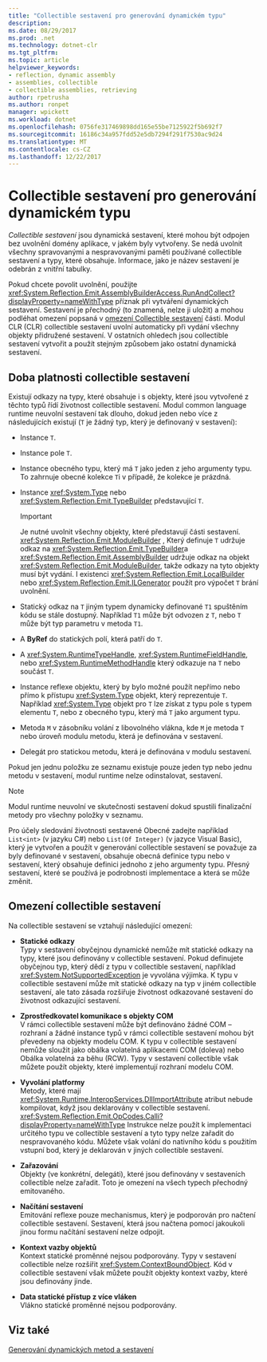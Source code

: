 ```yaml
---
title: "Collectible sestavení pro generování dynamickém typu"
description: 
ms.date: 08/29/2017
ms.prod: .net
ms.technology: dotnet-clr
ms.tgt_pltfrm: 
ms.topic: article
helpviewer_keywords:
- reflection, dynamic assembly
- assemblies, collectible
- collectible assemblies, retrieving
author: rpetrusha
ms.author: ronpet
manager: wpickett
ms.workload: dotnet
ms.openlocfilehash: 0756fe317469898dd165e55be7125922f5b692f7
ms.sourcegitcommit: 16186c34a957fdd52e5db7294f291f7530ac9d24
ms.translationtype: MT
ms.contentlocale: cs-CZ
ms.lasthandoff: 12/22/2017
---
```

# <a name="collectible-assemblies-for-dynamic-type-generation"></a>Collectible sestavení pro generování dynamickém typu

*Collectible sestavení* jsou dynamická sestavení, které mohou být odpojen bez uvolnění domény aplikace, v jakém byly vytvořeny. Se nedá uvolnit všechny spravovanými a nespravovanými paměti používané collectible sestavení a typy, které obsahuje. Informace, jako je název sestavení je odebrán z vnitřní tabulky.

Pokud chcete povolit uvolnění, použijte <xref:System.Reflection.Emit.AssemblyBuilderAccess.RunAndCollect?displayProperty=nameWithType> příznak při vytváření dynamických sestavení. Sestavení je přechodný (to znamená, nelze ji uložit) a mohou podléhat omezení popsaná v [omezení Collectible sestavení](#restrictions-on-collectible-assemblies) části. Modul CLR (CLR) collectible sestavení uvolní automaticky při vydání všechny objekty přidružené sestavení. V ostatních ohledech jsou collectible sestavení vytvořit a použít stejným způsobem jako ostatní dynamická sestavení.

## <a name="lifetime-of-collectible-assemblies"></a>Doba platnosti collectible sestavení

Existují odkazy na typy, které obsahuje i s objekty, které jsou vytvořené z těchto typů řídí životnost collectible sestavení. Modul common language runtime neuvolní sestavení tak dlouho, dokud jeden nebo více z následujících existují (`T` je žádný typ, který je definovaný v sestavení): 

- Instance `T`.

- Instance pole `T`.
 
- Instance obecného typu, který má `T` jako jeden z jeho argumenty typu. To zahrnuje obecné kolekce `T`i v případě, že kolekce je prázdná.

- Instance <xref:System.Type> nebo <xref:System.Reflection.Emit.TypeBuilder> představující `T`. 

   > [!IMPORTANT]
   > Je nutné uvolnit všechny objekty, které představují části sestavení. <xref:System.Reflection.Emit.ModuleBuilder> , Který definuje `T` udržuje odkaz na <xref:System.Reflection.Emit.TypeBuilder>a <xref:System.Reflection.Emit.AssemblyBuilder> udržuje odkaz na objekt <xref:System.Reflection.Emit.ModuleBuilder>, takže odkazy na tyto objekty musí být vydání. I existenci <xref:System.Reflection.Emit.LocalBuilder> nebo <xref:System.Reflection.Emit.ILGenerator> použít pro výpočet `T` brání uvolnění.

- Statický odkaz na `T` jiným typem dynamicky definované `T1` spuštěním kódu se stále dostupný. Například `T1` může být odvozen z `T`, nebo `T` může být typ parametru v metoda `T1`.
 
- A **ByRef** do statických polí, která patří do `T`.

- A <xref:System.RuntimeTypeHandle>, <xref:System.RuntimeFieldHandle>, nebo <xref:System.RuntimeMethodHandle> který odkazuje na `T` nebo součást `T`.

- Instance reflexe objektu, který by bylo možné použít nepřímo nebo přímo k přístupu <xref:System.Type> objekt, který reprezentuje `T`. Například <xref:System.Type> objekt pro `T` lze získat z typu pole s typem elementu `T`, nebo z obecného typu, který má `T` jako argument typu. 

- Metoda `M` v zásobníku volání z libovolného vlákna, kde `M` je metoda `T` nebo úroveň modulu metodu, která je definována v sestavení.

- Delegát pro statickou metodu, která je definována v modulu sestavení.

Pokud jen jednu položku ze seznamu existuje pouze jeden typ nebo jednu metodu v sestavení, modul runtime nelze odinstalovat, sestavení.

> [!NOTE]
> Modul runtime neuvolní ve skutečnosti sestavení dokud spustili finalizační metody pro všechny položky v seznamu.

Pro účely sledování životnosti sestavené Obecné zadejte například `List<int>` (v jazyku C#) nebo `List(Of Integer)` (v jazyce Visual Basic), který je vytvořen a použít v generování collectible sestavení se považuje za byly definované v sestavení, obsahuje obecná definice typu nebo v sestavení, který obsahuje definici jednoho z jeho argumenty typu. Přesný sestavení, které se používá je podrobnosti implementace a která se může změnit.
 
## <a name="restrictions-on-collectible-assemblies"></a>Omezení collectible sestavení

Na collectible sestavení se vztahují následující omezení: 

- **Statické odkazy**   
  Typy v sestavení obyčejnou dynamické nemůže mít statické odkazy na typy, které jsou definovány v collectible sestavení. Pokud definujete obyčejnou typ, který dědí z typu v collectible sestavení, například <xref:System.NotSupportedException> je vyvolána výjimka. K typu v collectible sestavení může mít statické odkazy na typ v jiném collectible sestavení, ale tato zásada rozšiřuje životnost odkazované sestavení do životnost odkazující sestavení.

- **Zprostředkovatel komunikace s objekty COM**   
   V rámci collectible sestavení může být definováno žádné COM – rozhraní a žádné instance typů v rámci collectible sestavení mohou být převedeny na objekty modelu COM. K typu v collectible sestavení nemůže sloužit jako obálka volatelná aplikacemi COM (doleva) nebo Obálka volatelná za běhu (RCW). Typy v sestavení collectible však můžete použít objekty, které implementují rozhraní modelu COM.

- **Vyvolání platformy**   
   Metody, které mají <xref:System.Runtime.InteropServices.DllImportAttribute> atribut nebude kompilovat, když jsou deklarovány v collectible sestavení. <xref:System.Reflection.Emit.OpCodes.Calli?displayProperty=nameWithType> Instrukce nelze použít k implementaci určitého typu ve collectible sestavení a tyto typy nelze zařadit do nespravovaného kódu. Můžete však volání do nativního kódu s použitím vstupní bod, který je deklarován v jiných collectible sestavení.
 
- **Zařazování**   
   Objekty (ve konkrétní, delegáti), které jsou definovány v sestaveních collectible nelze zařadit. Toto je omezení na všech typech přechodný emitovaného.

- **Načítání sestavení**   
   Emitování reflexe pouze mechanismus, který je podporován pro načtení collectible sestavení. Sestavení, která jsou načtena pomocí jakoukoli jinou formu načítání sestavení nelze odpojit.
 
- **Kontext vazby objektů**    
   Kontext statické proměnné nejsou podporovány. Typy v sestavení collectible nelze rozšířit <xref:System.ContextBoundObject>. Kód v collectible sestavení však můžete použít objekty kontext vazby, které jsou definovány jinde.

- **Data statické přístup z více vláken**       
   Vlákno statické proměnné nejsou podporovány.

## <a name="see-also"></a>Viz také

[Generování dynamických metod a sestavení](emitting-dynamic-methods-and-assemblies.md)
